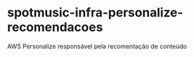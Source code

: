 # spotmusic-infra-personalize-recomendacoes
AWS Personalize responsável pela recomentação de conteúdo
